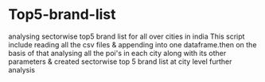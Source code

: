 # Top5-brand-list
analysing sectorwise top5 brand list for all over cities in india 
This script include reading all the csv files & appending into one dataframe.then on the basis of that analysing all the poi's in each city along with its other parameters & created sectorwise top 5 brand list at city level further analysis
